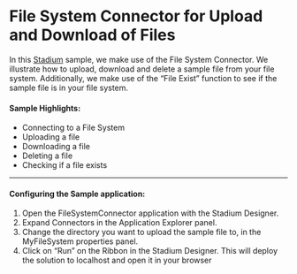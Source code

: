 
# File System Connector for Upload and Download of Files

In this [Stadium](https://stadium.software) sample, we make use of the File System Connector. We illustrate how to upload, download and delete a sample file from your file system. Additionally, we make use of the “File Exist” function to see if the sample file is in your file system.

#### Sample Highlights:

- Connecting to a File System
- Uploading a file
- Downloading a file
- Deleting a file
- Checking if a file exists

---
#### Configuring the Sample application:

1. Open the FileSystemConnector application with the Stadium Designer.
2. Expand Connectors in the Application Explorer panel.
3. Change the directory you want to upload the sample file to, in the MyFileSystem properties panel.
4. Click on “Run” on the Ribbon in the Stadium Designer. This will deploy the solution to localhost and open it in your browser
